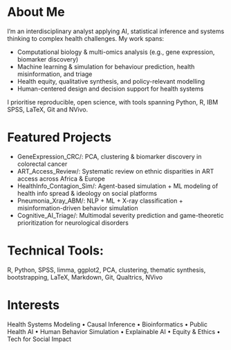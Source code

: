 # About Me
I’m an interdisciplinary analyst applying AI, statistical inference and systems thinking to complex health challenges. My work spans:
* Computational biology & multi-omics analysis (e.g., gene expression, biomarker discovery)
* Machine learning & simulation for behaviour prediction, health misinformation, and triage
* Health equity, qualitative synthesis, and policy-relevant modelling
* Human-centered design and decision support for health systems

I prioritise reproducible, open science, with tools spanning Python, R, IBM SPSS, LaTeX, Git and NVivo.

# Featured Projects
* GeneExpression_CRC/: PCA, clustering & biomarker discovery in colorectal cancer
* ART_Access_Review/: Systematic review on ethnic disparities in ART access across Africa & Europe
* HealthInfo_Contagion_Sim/: Agent-based simulation + ML modeling of health info spread & ideology on social platforms
* Pneumonia_Xray_ABM/: NLP + ML + X-ray classification + misinformation-driven behavior simulation
* Cognitive_AI_Triage/: Multimodal severity prediction and game-theoretic prioritization for neurological disorders

# Technical Tools:
R, Python, SPSS, limma, ggplot2, PCA, clustering, thematic synthesis, bootstrapping, LaTeX, Markdown, Git, Qualtrics, NVivo

# Interests
Health Systems Modeling • Causal Inference • Bioinformatics • Public Health AI • Human Behavior Simulation • Explainable AI • Equity & Ethics • Tech for Social Impact
